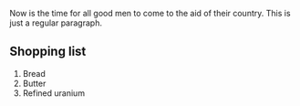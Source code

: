 Now is the time for all good men to come to the aid of their country. This is just a regular paragraph.

## Shopping list

1. Bread
2. Butter
3. Refined uranium
